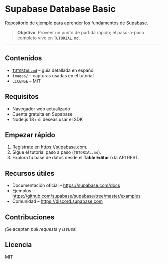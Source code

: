 # Supabase Database Basic

Repositorio de ejemplo para aprender los fundamentos de Supabase.

> **Objetivo**: Proveer un punto de partida rápido; el paso-a-paso completo vive en [`TUTORIAL.md`](./TUTORIAL.md).

---

## Contenidos
- [`TUTORIAL.md`](./TUTORIAL.md) – guía detallada en español  
- `images/` – capturas usadas en el tutorial  
- `LICENSE` – MIT  

## Requisitos
- Navegador web actualizado  
- Cuenta gratuita en Supabase  
- Node.js 18+ si deseas usar el SDK  

## Empezar rápido
1. Regístrate en <https://supabase.com>.  
2. Sigue el tutorial paso a paso (`TUTORIAL.md`).  
3. Explora tu base de datos desde el **Table Editor** o la API REST.  

## Recursos útiles
- Documentación oficial – <https://supabase.com/docs>  
- Ejemplos – <https://github.com/supabase/supabase/tree/master/examples>  
- Comunidad – <https://discord.supabase.com>  

## Contribuciones
¡Se aceptan *pull requests* y *issues*!

## Licencia
MIT